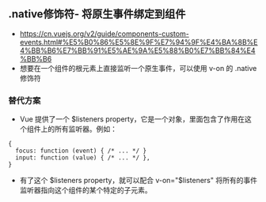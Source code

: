 ## .native修饰符- 将原生事件绑定到组件
- https://cn.vuejs.org/v2/guide/components-custom-events.html#%E5%B0%86%E5%8E%9F%E7%94%9F%E4%BA%8B%E4%BB%B6%E7%BB%91%E5%AE%9A%E5%88%B0%E7%BB%84%E4%BB%B6
- 想要在一个组件的根元素上直接监听一个原生事件，可以使用 v-on 的 .native 修饰符

### 替代方案
- Vue 提供了一个 $listeners property，它是一个对象，里面包含了作用在这个组件上的所有监听器。例如：
```
{
  focus: function (event) { /* ... */ }
  input: function (value) { /* ... */ },
}
```
- 有了这个 $listeners property，就可以配合 v-on="$listeners" 将所有的事件监听器指向这个组件的某个特定的子元素。